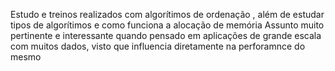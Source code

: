 Estudo e treinos realizados com algorítimos de ordenação , além de estudar tipos de algorítimos e como funciona a alocação de memória 
Assunto muito pertinente e interessante quando pensado em aplicações de grande escala com muitos dados, visto que influencia diretamente na perforamnce do mesmo
